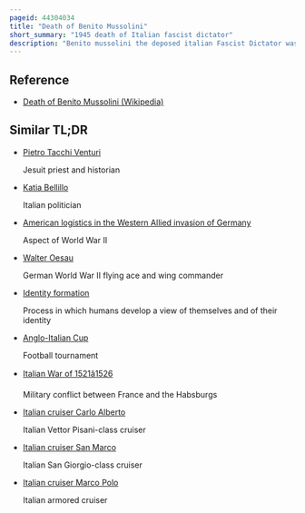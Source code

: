 ```yaml
---
pageid: 44304034
title: "Death of Benito Mussolini"
short_summary: "1945 death of Italian fascist dictator"
description: "Benito mussolini the deposed italian Fascist Dictator was summarily executed on April 28 1945 in the final Days of World War Ii in Europe by an italian Partisan. The generally accepted Version of the Event is that Mussolini was shot dead by Walter Audisio a Communist Partisan. However since the End of the War the Circumstances of Mussolini's Death and the Identity of his Executioner have been Subjects of a continuing Dispute and Controversy in Italy."
---
```


## Reference

- [Death of Benito Mussolini (Wikipedia)](https://en.wikipedia.org/?curid=44304034)

## Similar TL;DR

- [Pietro Tacchi Venturi](/tldr/en/pietro-tacchi-venturi)

  Jesuit priest and historian

- [Katia Bellillo](/tldr/en/katia-bellillo)

  Italian politician

- [American logistics in the Western Allied invasion of Germany](/tldr/en/american-logistics-in-the-western-allied-invasion-of-germany)

  Aspect of World War II

- [Walter Oesau](/tldr/en/walter-oesau)

  German World War II flying ace and wing commander

- [Identity formation](/tldr/en/identity-formation)

  Process in which humans develop a view of themselves and of their identity

- [Anglo-Italian Cup](/tldr/en/anglo-italian-cup)

  Football tournament

- [Italian War of 1521â1526](/tldr/en/italian-war-of-15211526)

  Military conflict between France and the Habsburgs

- [Italian cruiser Carlo Alberto](/tldr/en/italian-cruiser-carlo-alberto)

  Italian Vettor Pisani-class cruiser

- [Italian cruiser San Marco](/tldr/en/italian-cruiser-san-marco)

  Italian San Giorgio-class cruiser

- [Italian cruiser Marco Polo](/tldr/en/italian-cruiser-marco-polo)

  Italian armored cruiser
